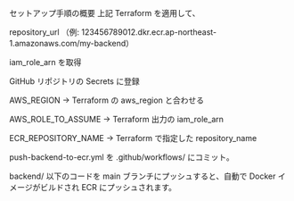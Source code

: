 セットアップ手順の概要
上記 Terraform を適用して、

repository_url （例: 123456789012.dkr.ecr.ap-northeast-1.amazonaws.com/my-backend）

iam_role_arn
を取得

GitHub リポジトリの Secrets に登録

AWS_REGION → Terraform の aws_region と合わせる

AWS_ROLE_TO_ASSUME → Terraform 出力の iam_role_arn

ECR_REPOSITORY_NAME → Terraform で指定した repository_name

push-backend-to-ecr.yml を .github/workflows/ にコミット。

backend/ 以下のコードを main ブランチにプッシュすると、自動で Docker イメージがビルドされ ECR にプッシュされます。
